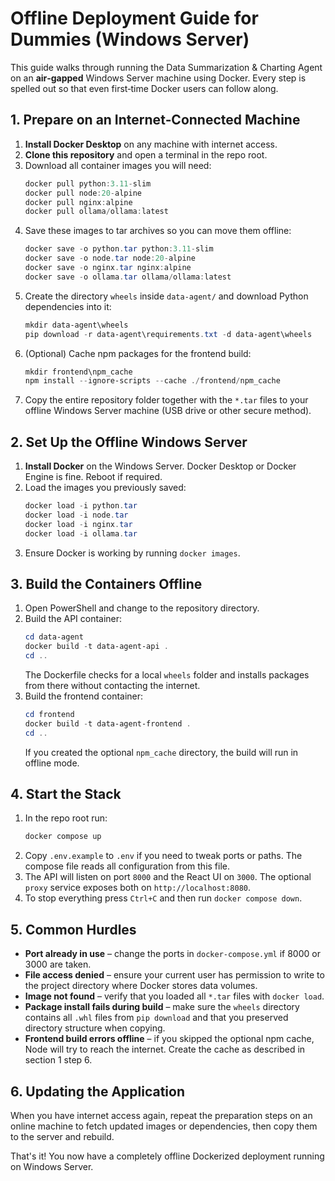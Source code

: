 # Offline Deployment Guide for Dummies (Windows Server)

This guide walks through running the Data Summarization & Charting Agent on an
**air‑gapped** Windows Server machine using Docker. Every step is spelled out so
that even first‑time Docker users can follow along.

## 1. Prepare on an Internet‑Connected Machine

1. **Install Docker Desktop** on any machine with internet access.
2. **Clone this repository** and open a terminal in the repo root.
3. Download all container images you will need:
   ```powershell
   docker pull python:3.11-slim
   docker pull node:20-alpine
   docker pull nginx:alpine
   docker pull ollama/ollama:latest
   ```
4. Save these images to tar archives so you can move them offline:
   ```powershell
   docker save -o python.tar python:3.11-slim
   docker save -o node.tar node:20-alpine
   docker save -o nginx.tar nginx:alpine
   docker save -o ollama.tar ollama/ollama:latest
   ```
5. Create the directory `wheels` inside `data-agent/` and download Python
   dependencies into it:
   ```powershell
   mkdir data-agent\wheels
   pip download -r data-agent\requirements.txt -d data-agent\wheels
   ```
6. (Optional) Cache npm packages for the frontend build:
   ```powershell
   mkdir frontend\npm_cache
   npm install --ignore-scripts --cache ./frontend/npm_cache
   ```
7. Copy the entire repository folder together with the `*.tar` files to your
   offline Windows Server machine (USB drive or other secure method).

## 2. Set Up the Offline Windows Server

1. **Install Docker** on the Windows Server. Docker Desktop or Docker Engine is
   fine. Reboot if required.
2. Load the images you previously saved:
   ```powershell
   docker load -i python.tar
   docker load -i node.tar
   docker load -i nginx.tar
   docker load -i ollama.tar
   ```
3. Ensure Docker is working by running `docker images`.

## 3. Build the Containers Offline

1. Open PowerShell and change to the repository directory.
2. Build the API container:
   ```powershell
   cd data-agent
   docker build -t data-agent-api .
   cd ..
   ```
   The Dockerfile checks for a local `wheels` folder and installs packages from
   there without contacting the internet.
3. Build the frontend container:
   ```powershell
   cd frontend
   docker build -t data-agent-frontend .
   cd ..
   ```
   If you created the optional `npm_cache` directory, the build will run in
   offline mode.

## 4. Start the Stack

1. In the repo root run:
   ```powershell
   docker compose up
   ```
2. Copy `.env.example` to `.env` if you need to tweak ports or paths. The
   compose file reads all configuration from this file.
3. The API will listen on port `8000` and the React UI on `3000`. The optional
   `proxy` service exposes both on `http://localhost:8080`.
4. To stop everything press `Ctrl+C` and then run `docker compose down`.

## 5. Common Hurdles

- **Port already in use** – change the ports in `docker-compose.yml` if 8000 or
  3000 are taken.
- **File access denied** – ensure your current user has permission to write to
  the project directory where Docker stores data volumes.
- **Image not found** – verify that you loaded all `*.tar` files with
  `docker load`.
- **Package install fails during build** – make sure the `wheels` directory
  contains all `.whl` files from `pip download` and that you preserved directory
  structure when copying.
- **Frontend build errors offline** – if you skipped the optional npm cache,
  Node will try to reach the internet. Create the cache as described in section
  1 step 6.

## 6. Updating the Application

When you have internet access again, repeat the preparation steps on an online
machine to fetch updated images or dependencies, then copy them to the server and
rebuild.

That's it! You now have a completely offline Dockerized deployment running on
Windows Server.

